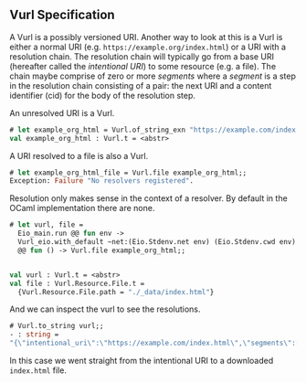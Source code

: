 Vurl Specification
------------------

A Vurl is a possibly versioned URI. Another way to look at this is a Vurl is
either a normal URI (e.g. `https://example.org/index.html`) or a URI with a
resolution chain. The resolution chain will typically go from a base URI
(hereafter called the *intentional URI*) to some resource (e.g. a file). The
chain maybe comprise of zero or more _segments_ where a _segment_ is a step in
the resolution chain consisting of a pair: the next URI and a content identifier
(cid) for the body of the resolution step.

An unresolved URI is a Vurl.

```ocaml
# let example_org_html = Vurl.of_string_exn "https://example.com/index.html";;
val example_org_html : Vurl.t = <abstr>
```

A URI resolved to a file is also a Vurl.

```ocaml
# let example_org_html_file = Vurl.file example_org_html;;
Exception: Failure "No resolvers registered".
```

Resolution only makes sense in the context of a resolver. By default in the
OCaml implementation there are none.

```ocaml
# let vurl, file =
  Eio_main.run @@ fun env ->
  Vurl_eio.with_default ~net:(Eio.Stdenv.net env) (Eio.Stdenv.cwd env)
  @@ fun () -> Vurl.file example_org_html;;


val vurl : Vurl.t = <abstr>
val file : Vurl.Resource.File.t =
  {Vurl.Resource.File.path = "./_data/index.html"}
```

And we can inspect the vurl to see the resolutions.

```ocaml
# Vurl.to_string vurl;;
- : string =
"{\"intentional_uri\":\"https://example.com/index.html\",\"segments\":[{\"uri\":\"file:./_data/index.html\",\"cid\":\"bag5qgera5kh2y7df7nmjwdktkyhveupxj6pjwjbupdolnm7kpg26gzcjzdmq\"}]}"
```

In this case we went straight from the intentional URI to a downloaded
`index.html` file.
